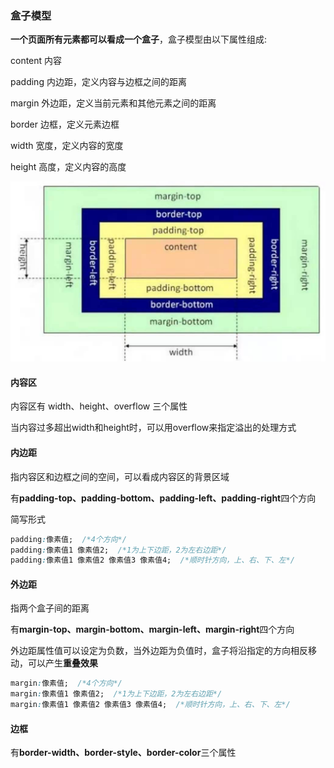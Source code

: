 ### 盒子模型

**一个页面所有元素都可以看成一个盒子**，盒子模型由以下属性组成:

content 内容

padding 内边距，定义内容与边框之间的距离

margin 外边距，定义当前元素和其他元素之间的距离

border 边框，定义元素边框

width 宽度，定义内容的宽度

height 高度，定义内容的高度

<img src="..\photo\盒子.jpg" style="zoom:50%;" />

#### 内容区

内容区有 width、height、overflow 三个属性

当内容过多超出width和height时，可以用overflow来指定溢出的处理方式

#### 内边距

指内容区和边框之间的空间，可以看成内容区的背景区域

有**padding-top、padding-bottom、padding-left、padding-right**四个方向

简写形式

```css
padding:像素值;  /*4个方向*/
padding:像素值1 像素值2;  /*1为上下边距，2为左右边距*/
padding:像素值1 像素值2 像素值3 像素值4;  /*顺时针方向，上、右、下、左*/
```

#### 外边距

指两个盒子间的距离

有**margin-top、margin-bottom、margin-left、margin-right**四个方向

外边距属性值可以设定为负数，当外边距为负值时，盒子将沿指定的方向相反移动，可以产生**重叠效果**

```css
margin:像素值;  /*4个方向*/
margin:像素值1 像素值2;  /*1为上下边距，2为左右边距*/
margin:像素值1 像素值2 像素值3 像素值4;  /*顺时针方向，上、右、下、左*/
```

#### 边框

有**border-width、border-style、border-color**三个属性
